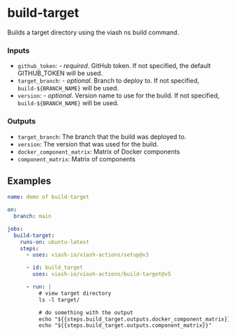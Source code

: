 # build-target


<!--
DO NOT EDIT THIS FILE MANUALLY!
This README was generated by:
* running `quarto render project/build-target/README.qmd` to create `README.md`
-->

Builds a target directory using the viash ns build command.

### Inputs

- `github_token`: - *required*. GitHub token. If not specified, the
  default GITHUB_TOKEN will be used.
- `target_branch`: - *optional*. Branch to deploy to. If not specified,
  `build-${BRANCH_NAME}` will be used.
- `version`: - *optional*. Version name to use for the build. If not
  specified, `build-${BRANCH_NAME}` will be used.

### Outputs

- `target_branch`: The branch that the build was deployed to.
- `version`: The version that was used for the build.
- `docker_component_matrix`: Matrix of Docker components
- `component_matrix`: Matrix of components

## Examples

``` yaml
name: demo of build-target

on: 
  branch: main

jobs:
  build-target:
    runs-on: ubuntu-latest
    steps:
      - uses: viash-io/viash-actions/setup@v3

      - id: build_target
        uses: viash-io/viash-actions/build-target@v5

      - run: |
          # view target directory
          ls -l target/

          # do something with the output
          echo "${{steps.build_target.outputs.docker_component_matrix}}"
          echo "${{steps.build_target.outputs.component_matrix}}"
```

